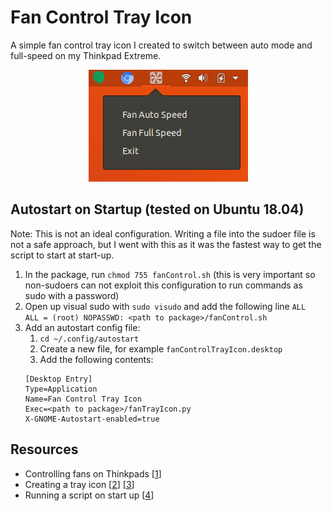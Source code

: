 # Fan Control Tray Icon
A simple fan control tray icon I created to switch between auto mode and full-speed on my Thinkpad Extreme.
<p align="center">
  <img src="https://github.com/NickL77/FanControlTrayIcon/blob/master/img/fanControlTrayIcon.png">
</p>

## Autostart on Startup (tested on Ubuntu 18.04)
Note: This is not an ideal configuration. Writing a file into the sudoer file is not a safe approach, but I went with this as it was the fastest way to get the script to start at start-up.

1. In the package, run `chmod 755 fanControl.sh` (this is very important so non-sudoers can not exploit this configuration to run commands as sudo with a password)
2. Open up visual sudo with `sudo visudo` and add the following line `ALL    ALL = (root) NOPASSWD: <path to package>/fanControl.sh`
3. Add an autostart config file:
    1. `cd ~/.config/autostart`
    2. Create a new file, for example `fanControlTrayIcon.desktop`
    3. Add the following contents:
      ```
      [Desktop Entry]
      Type=Application
      Name=Fan Control Tray Icon
      Exec=<path to package>/fanTrayIcon.py
      X-GNOME-Autostart-enabled=true
      ```
## Resources
* Controlling fans on Thinkpads [[1](http://www.thinkwiki.org/wiki/How_to_control_fan_speed)]
* Creating a tray icon [[2](https://fosspost.org/tutorials/custom-system-tray-icon-indicator-linux)] [[3](http://candidtim.github.io/appindicator/2014/09/13/ubuntu-appindicator-step-by-step.html)]
* Running a script on start up [[4](https://stackoverflow.com/questions/8247706/start-script-when-gnome-starts-up)]
